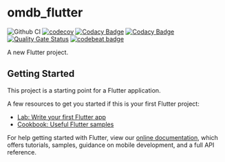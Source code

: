 # omdb_flutter

![Github CI](https://github.com/rafaelmeteoro/omdb-flutter/actions/workflows/flutter-ci.yml/badge.svg?branch=main)
[![codecov](https://codecov.io/gh/rafaelmeteoro/omdb-flutter/branch/main/graph/badge.svg?token=0MOKJSGOJ4)](https://codecov.io/gh/rafaelmeteoro/omdb-flutter)
[![Codacy Badge](https://app.codacy.com/project/badge/Grade/828678c44517445fa4eec790fa8cb58d)](https://www.codacy.com/gh/rafaelmeteoro/omdb-flutter/dashboard?utm_source=github.com&amp;utm_medium=referral&amp;utm_content=rafaelmeteoro/omdb-flutter&amp;utm_campaign=Badge_Grade)
[![Codacy Badge](https://app.codacy.com/project/badge/Coverage/828678c44517445fa4eec790fa8cb58d)](https://www.codacy.com/gh/rafaelmeteoro/omdb-flutter/dashboard?utm_source=github.com&utm_medium=referral&utm_content=rafaelmeteoro/omdb-flutter&utm_campaign=Badge_Coverage)
[![Quality Gate Status](https://sonarcloud.io/api/project_badges/measure?project=rafaelmeteoro_omdb-flutter&metric=alert_status)](https://sonarcloud.io/summary/new_code?id=rafaelmeteoro_omdb-flutter)
[![codebeat badge](https://codebeat.co/badges/bcedc732-e83d-4b66-86cc-7784917c27a2)](https://codebeat.co/projects/github-com-rafaelmeteoro-omdb-flutter-main)

A new Flutter project.

## Getting Started

This project is a starting point for a Flutter application.

A few resources to get you started if this is your first Flutter project:

- [Lab: Write your first Flutter app](https://flutter.dev/docs/get-started/codelab)
- [Cookbook: Useful Flutter samples](https://flutter.dev/docs/cookbook)

For help getting started with Flutter, view our
[online documentation](https://flutter.dev/docs), which offers tutorials,
samples, guidance on mobile development, and a full API reference.
